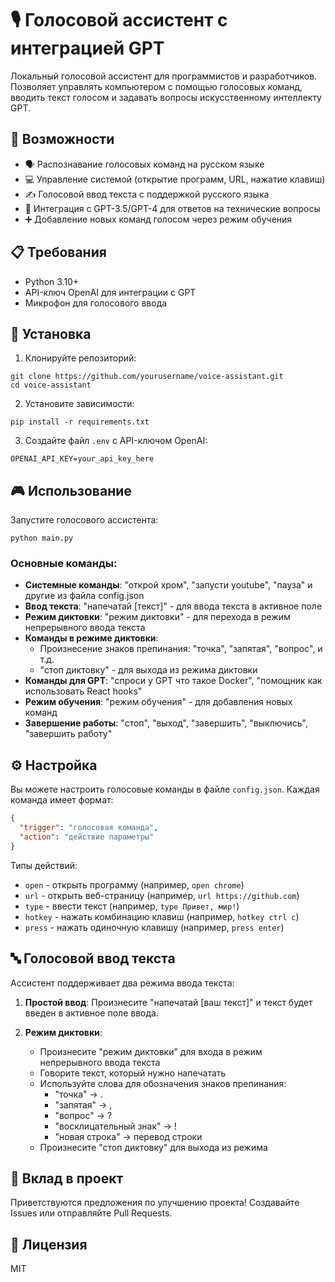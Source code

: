 # 🎙️ Голосовой ассистент с интеграцией GPT

Локальный голосовой ассистент для программистов и разработчиков. Позволяет управлять компьютером с помощью голосовых команд, вводить текст голосом и задавать вопросы искусственному интеллекту GPT.

## 🚀 Возможности

- 🗣️ Распознавание голосовых команд на русском языке
- 💻 Управление системой (открытие программ, URL, нажатие клавиш)
- ✍️ Голосовой ввод текста с поддержкой русского языка
- 🧠 Интеграция с GPT-3.5/GPT-4 для ответов на технические вопросы
- ➕ Добавление новых команд голосом через режим обучения

## 📋 Требования

- Python 3.10+
- API-ключ OpenAI для интеграции с GPT
- Микрофон для голосового ввода

## 🔧 Установка

1. Клонируйте репозиторий:

```
git clone https://github.com/yourusername/voice-assistant.git
cd voice-assistant
```

2. Установите зависимости:

```
pip install -r requirements.txt
```

3. Создайте файл `.env` с API-ключом OpenAI:

```
OPENAI_API_KEY=your_api_key_here
```

## 🎮 Использование

Запустите голосового ассистента:

```
python main.py
```

### Основные команды:

- **Системные команды**: "открой хром", "запусти youtube", "пауза" и другие из файла config.json
- **Ввод текста**: "напечатай [текст]" - для ввода текста в активное поле
- **Режим диктовки**: "режим диктовки" - для перехода в режим непрерывного ввода текста
- **Команды в режиме диктовки**:
  - Произнесение знаков препинания: "точка", "запятая", "вопрос", и т.д.
  - "стоп диктовку" - для выхода из режима диктовки
- **Команды для GPT**: "спроси у GPT что такое Docker", "помощник как использовать React hooks"
- **Режим обучения**: "режим обучения" - для добавления новых команд
- **Завершение работы**: "стоп", "выход", "завершить", "выключись", "завершить работу"

## ⚙️ Настройка

Вы можете настроить голосовые команды в файле `config.json`. Каждая команда имеет формат:

```json
{
  "trigger": "голосовая команда",
  "action": "действие параметры"
}
```

Типы действий:

- `open` - открыть программу (например, `open chrome`)
- `url` - открыть веб-страницу (например, `url https://github.com`)
- `type` - ввести текст (например, `type Привет, мир!`)
- `hotkey` - нажать комбинацию клавиш (например, `hotkey ctrl c`)
- `press` - нажать одиночную клавишу (например, `press enter`)

## 🔤 Голосовой ввод текста

Ассистент поддерживает два режима ввода текста:

1. **Простой ввод**: Произнесите "напечатай [ваш текст]" и текст будет введен в активное поле ввода.

2. **Режим диктовки**:
   - Произнесите "режим диктовки" для входа в режим непрерывного ввода текста
   - Говорите текст, который нужно напечатать
   - Используйте слова для обозначения знаков препинания:
     - "точка" → .
     - "запятая" → ,
     - "вопрос" → ?
     - "восклицательный знак" → !
     - "новая строка" → перевод строки
   - Произнесите "стоп диктовку" для выхода из режима

## 🤝 Вклад в проект

Приветствуются предложения по улучшению проекта! Создавайте Issues или отправляйте Pull Requests.

## 📜 Лицензия

MIT
